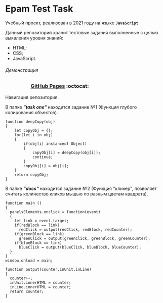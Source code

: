 # Epam Test Task

Учебный проект, реализован в 2021 году на языке **`JavaScript`**

Данный репозиторий хранит тестовые задания выполненные с целью выявления уровня знаний:
+ HTML;
+ CSS;
+ JavaScript.

###### Демонстрация
<dl>
  <dd>
    <dl>
      <dd>
          <h3><a href="https://riorustik.github.io/Epam_Test_Task/">GitHub Pages</a> :octocat:</h3>
      </dd>
    </dl>
  </dd>
</dl> 


Навигация репозитория.

В папке ***"task one"*** находится задание №1 (Функция глубого копирования объектов).
```
function deepCopy(obj)
{
    let copyObj = {};
    for(let i in obj)
    {
        if(obj[i] instanceof Object)
        {
            copyObj[i] = deepCopy(obj[i]);
            continue;
        }
        copyObj[i] = obj[i];
    }
    return copyObj;
}
```

В папке ***"docs"*** находится задание №2 (Функция "кликер", позволяет считать количество кликов мышью по разным цветам квадрата).
```
function main () 
{
  panelsElements.onclick = function(event) 
  {
    let link = event.target;
    if(redBlock == link)
      redClick = output(redClick, redBlock, redCounter);
    if(greenBlock == link)
      greenClick = output(greenClick, greenBlock, greenCounter); 
    if(blueBlock == link)
      blueClick = output(blueClick, blueBlock, blueCounter);
  }
}
window.onload = main;

function output(counter,inUnit,inLine)
{
  counter++;
  inUnit.innerHTML = counter;
  inLine.innerHTML = counter;
  return counter;
}
```






